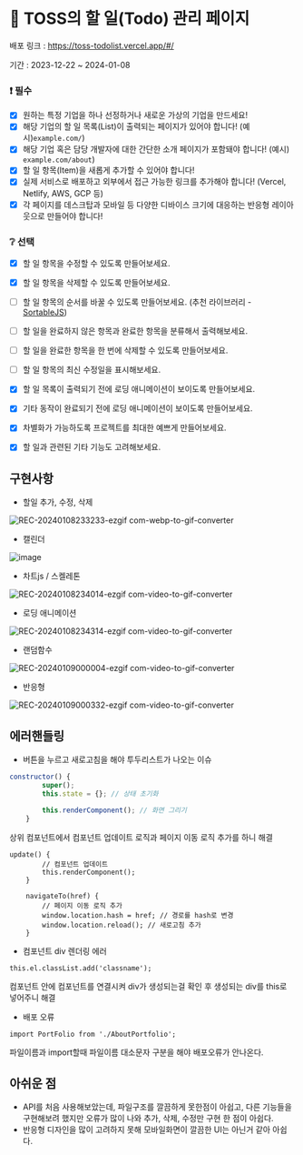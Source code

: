 # 📌 TOSS의 할 일(Todo) 관리 페이지
배포 링크 : https://toss-todolist.vercel.app/#/

기간 : 2023-12-22 ~ 2024-01-08

### ❗ 필수

-   [x] 원하는 특정 기업을 하나 선정하거나 새로운 가상의 기업을 만드세요!
-   [x] 해당 기업의 할 일 목록(List)이 출력되는 페이지가 있어야 합니다! (예시)`example.com/`)
-   [x] 해당 기업 혹은 담당 개발자에 대한 간단한 소개 페이지가 포함돼야 합니다! (예시) `example.com/about`)
-   [x] 할 일 항목(Item)을 새롭게 추가할 수 있어야 합니다!
-   [x] 실제 서비스로 배포하고 외부에서 접근 가능한 링크를 추가해야 합니다! (Vercel, Netlify, AWS, GCP 등)
-   [x] 각 페이지를 데스크탑과 모바일 등 다양한 디바이스 크기에 대응하는 반응형 레이아웃으로 만들어야 합니다!

### ❔ 선택

-   [x] 할 일 항목을 수정할 수 있도록 만들어보세요.
-   [x] 할 일 항목을 삭제할 수 있도록 만들어보세요.
-   [ ] 할 일 항목의 순서를 바꿀 수 있도록 만들어보세요. (추천 라이브러리 - [SortableJS](http://sortablejs.github.io/Sortable/))
-   [ ] 할 일을 완료하지 않은 항목과 완료한 항목을 분류해서 출력해보세요.
-   [ ] 할 일을 완료한 항목을 한 번에 삭제할 수 있도록 만들어보세요.
-   [ ] 할 일 항목의 최신 수정일을 표시해보세요.
-   [x] 할 일 목록이 출력되기 전에 로딩 애니메이션이 보이도록 만들어보세요.
-   [x] 기타 동작이 완료되기 전에 로딩 애니메이션이 보이도록 만들어보세요.
-   [x] 차별화가 가능하도록 프로젝트를 최대한 예쁘게 만들어보세요.
-   [x] 할 일과 관련된 기타 기능도 고려해보세요.


## 구현사항

- 할일 추가, 수정, 삭제 

  
![REC-20240108233233-ezgif com-webp-to-gif-converter](https://github.com/subinsad/Toss-todolist/assets/92204014/033775e1-4073-44a8-8b54-46ad02ff03fe)

- 캘린더

  
![image](https://github.com/subinsad/Toss-todolist/assets/92204014/24ffee3f-480e-4f76-852c-1942152e2cc2)



- 차트js / 스켈레톤

![REC-20240108234014-ezgif com-video-to-gif-converter](https://github.com/subinsad/Toss-todolist/assets/92204014/a8ae5a3b-ae27-4e4f-bd7b-6c7bc6f1ab13)



- 로딩 애니메이션


![REC-20240108234314-ezgif com-video-to-gif-converter](https://github.com/subinsad/Toss-todolist/assets/92204014/7bac8c22-7f81-4ce7-84ee-78eba06dc170)

- 랜덤함수

![REC-20240109000004-ezgif com-video-to-gif-converter](https://github.com/subinsad/Toss-todolist/assets/92204014/823a413b-3c04-4b9a-bb0f-1ef12f18adad)

- 반응형

  
![REC-20240109000332-ezgif com-video-to-gif-converter](https://github.com/subinsad/Toss-todolist/assets/92204014/44fa4b77-503c-4338-85ea-03442e32ac30)

  



## 에러핸들링


-  버튼을 누르고 새로고침을 해야 투두리스트가 나오는 이슈
```js
constructor() {
        super();
        this.state = {}; // 상태 초기화

        this.renderComponent(); // 화면 그리기
    }
```
상위 컴포넌트에서 컴포넌트 업데이트 로직과 페이지 이동 로직 추가를 하니 해결
```
update() {
        // 컴포넌트 업데이트
        this.renderComponent();
    }

    navigateTo(href) {
        // 페이지 이동 로직 추가
        window.location.hash = href; // 경로를 hash로 변경
        window.location.reload(); // 새로고침 추가
    }
```

- 컴포넌트 div 렌더링 에러
```
this.el.classList.add('classname');
```
컴포넌트 안에 컴포넌트를 연결시켜 div가 생성되는걸 확인 후 생성되는 div를 this로 넣어주니 해결


- 배포 오류
```
import PortFolio from './AboutPortfolio';
```
파일이름과 import할때 파일이름 대소문자 구분을 해야 배포오류가 안나온다.


## 아쉬운 점
- API를 처음 사용해보았는데, 파일구조를 깔끔하게 못한점이 아쉽고, 다른 기능들을 구현해보려 했지만 오류가 많이 나와 추가, 삭제, 수정만 구현 한 점이 아쉽다.
- 반응형 디자인을 많이 고려하지 못해 모바일화면이 깔끔한 UI는 아닌거 같아 아쉽다.


  
